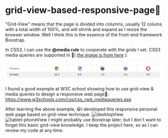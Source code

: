 # grid-view-based-responsive-page:hibiscus:


"Grid-View" means that the page is divided into columns, usually 12 colums with a total width of 100%, and will shrink and expand as I resize the browser window. Well I think this is the essence of the front-end framework Boostrap.

In CSS3, I can use the **@media rule** to cooperate with the grids I set.
CSS3 media queries are supported in :eyes:( [the image is from here](https://www.w3schools.com/css/css3_mediaqueries.asp) ):

![Image of the browser versions supporting @media rule](pic/browsersSupportMediaRule.png)

I found a good example at W3C school showing how to use grid-view & media queries to design a responsive web page:eyes:: https://www.w3schools.com/css/css_rwd_mediaqueries.asp

After learning the above example, :laughing:I developed this responsive personal web page based on grid-view technique.
![desktopView](pics/desktopView.png) ![tablet-phoneView](pics/tablet-phoneView.png)
I might probably use Boostrap later, but I don't want to forget this basic grid-view knowledge. I keep the project here, so as I can review my code at any time.

